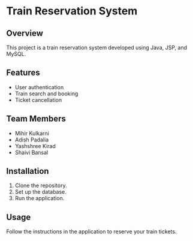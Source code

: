 # Train Reservation System

## Overview
This project is a train reservation system developed using Java, JSP, and MySQL.

## Features
- User authentication
- Train search and booking
- Ticket cancellation

## Team Members
- Mihir Kulkarni
- Adish Padalia
- Yashshree Kirad
- Shaivi Bansal

## Installation
1. Clone the repository.
2. Set up the database.
3. Run the application.

## Usage
Follow the instructions in the application to reserve your train tickets.
